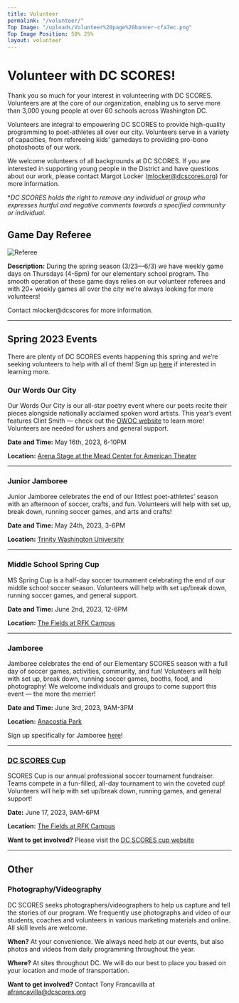 ```yaml
---
title: Volunteer
permalink: "/volunteer/"
Top Image: "/uploads/Volunteer%20page%20banner-cfa7ec.png"
Top Image Position: 50% 25%
layout: volunteer
---
```


# Volunteer with DC SCORES!

Thank you so much for your interest in volunteering with DC SCORES. Volunteers are at the core of our organization, enabling us to serve more than 3,000 young people at over 60 schools across Washington DC.

Volunteers are integral to empowering DC SCORES to provide high-quality programming to poet-athletes all over our city. Volunteers serve in a variety of capacities, from refereeing kids’ gamedays to providing pro-bono photoshoots of our work.

We welcome volunteers of all backgrounds at DC SCORES. If you are interested in supporting young people in the District and have questions about our work, please contact Margot Locker (mlocker@dcscores.org) for more information.

\**DC SCORES holds the right to remove any individual or group who expresses hurtful and negative comments towards a specified community or individual.*

<span id="volunteer-referee"></span>

## Game Day Referee

![Referee](/uploads/volunteer-referee-float-left.jpg)

**Description:**
During the spring season (3/23—6/3) we have weekly game days on Thursdays (4-6pm) for our elementary school program. The smooth operation of these game days relies on our volunteer referees and with 20\+ weekly games all over the city we’re always looking for more volunteers!


Contact mlocker@dcscores for more information.

---

<span id="volunteer-special-events"></span>

## Spring 2023 Events

There are plenty of DC SCORES events happening this spring and we’re seeking volunteers to help with all of them! Sign up [here](https://docs.google.com/forms/d/1w19_UB0IXSaHN3kr0c08DBUIWHU29oh32W_KO5T_h0k/edit) if interested in learning more.

### Our Words Our City

Our Words Our City is our all-star poetry event where our poets recite their pieces alongside nationally acclaimed spoken word artists. This year’s event features Clint Smith — check out the [OWOC website](https://owoc.dcscores.org/) to learn more! Volunteers are needed for ushers and general support.

**Date and Time:** May 16th, 2023, 6-10PM

**Location:** [Arena Stage at the Mead Center for American Theater](https://goo.gl/maps/yJNZ3wxUawLDdM9K6)

---

### Junior Jamboree

Junior Jamboree celebrates the end of our littlest poet-athletes’ season with an afternoon of soccer, crafts, and fun. Volunteers will help with set up, break down, running soccer games, and arts and crafts!

**Date and Time:** May 24th, 2023, 3-6PM

**Location:** [Trinity Washington University](https://goo.gl/maps/KK4Rh3dhRm6itqR77)

---

### Middle School Spring Cup

MS Spring Cup is a half-day soccer tournament celebrating the end of our middle school soccer season. Volunteers will help with set up/break down, running soccer games, and general support.

**Date and Time:** June 2nd, 2023, 12-6PM

**Location:** [The Fields at RFK Campus](https://goo.gl/maps/raW5gf5wrKawkttJ6)

---

### Jamboree

Jamboree celebrates the end of our Elementary SCORES season with a full day of soccer games, activities, community, and fun! Volunteers will help with set up, break down, running soccer games, booths, food, and photography! We welcome individuals and groups to come support this event — the more the merrier!

**Date and Time:** June 3rd, 2023, 9AM-3PM

**Location:** [Anacostia Park](https://goo.gl/maps/ujGKFB4HrN3LqYpt7)

Sign up specifically for Jamboree [here](https://docs.google.com/forms/d/1mhu6GKCDouyj3Iq53z0rwmjHtOoTPyBunFXvSOEMWAw/edit)!

---

### [DC SCORES Cup](https://www.dcscorescup.org/)

SCORES Cup is our annual professional soccer tournament fundraiser. Teams compete in a fun-filled, all-day tournament to win the coveted cup! Volunteers will help with set up/break down, running games, and general support!

**Date:** June 17, 2023, 9AM-6PM

**Location:** [The Fields at RFK Campus](https://goo.gl/maps/ACnjqiZuBh7FWEzf7)

**Want to get involved?** Please visit the [DC SCORES cup website](https://cup.dcscores.org/)

---

<span id="volunteer-other"></span>

## Other

### Photography/Videography

DC SCORES seeks photographers/videographers to help us capture and tell the stories of our program. We frequently use photographs and video of our students, coaches and volunteers in various marketing materials and online. All skill levels are welcome.

**When?**
At your convenience. We always need help at our events, but also photos and videos from daily programming throughout the year.

**Where?**
At sites throughout DC. We will do our best to place you based on your location and mode of transportation.

**Want to get involved?**
Contact Tony Francavilla at afrancavilla@dcscores.org